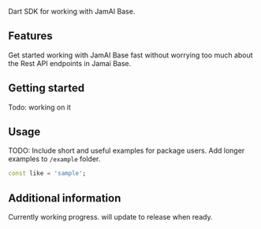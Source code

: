 <!--
This README describes the package. If you publish this package to pub.dev,
this README's contents appear on the landing page for your package.

For information about how to write a good package README, see the guide for
[writing package pages](https://dart.dev/tools/pub/writing-package-pages).

For general information about developing packages, see the Dart guide for
[creating packages](https://dart.dev/guides/libraries/create-packages)
and the Flutter guide for
[developing packages and plugins](https://flutter.dev/to/develop-packages).
-->

Dart SDK for working with JamAI Base.

## Features
Get started working with JamAI Base fast without worrying too much about the Rest API endpoints in Jamai Base.

## Getting started
Todo: working on it

## Usage

TODO: Include short and useful examples for package users. Add longer examples
to `/example` folder.

```dart
const like = 'sample';
```

## Additional information
Currently working progress. will update to release when ready.
